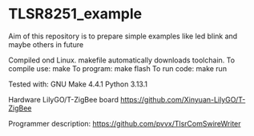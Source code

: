 # TLSR8251_example
Aim of this repository is to prepare simple examples like led blink and maybe others in future

Compiled ond Linux. makefile automatically downloads toolchain.
To compile use: make
To program: make flash
To run code: make run

Tested with:
GNU Make 4.4.1
Python 3.13.1

Hardware LilyGO/T-ZigBee board
https://github.com/Xinyuan-LilyGO/T-ZigBee

Programmer description: https://github.com/pvvx/TlsrComSwireWriter